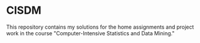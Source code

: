 # CISDM
This repository contains my solutions for the home assignments and project work in the course "Computer-Intensive Statistics and Data Mining."
